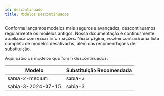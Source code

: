 ```yaml
---
id: descontinuado
title: Modelos Descontinuados
---
```


Conforme lançamos modelos mais seguros e avançados, descontinuamos regularmente os modelos antigos. Nossa documentação é continuamente atualizada com essas informações. Nesta página, você encontrará uma lista completa de modelos desativados, além das recomendações de substituição.

Aqui estão os modelos que foram descontinuados:


| Modelo       | Substituição Recomendada |
|-------------------------|--------------------------|
| sabia-2-medium          | sabia-3               |
| sabia-3-2024-07-15       | sabia-3                |
